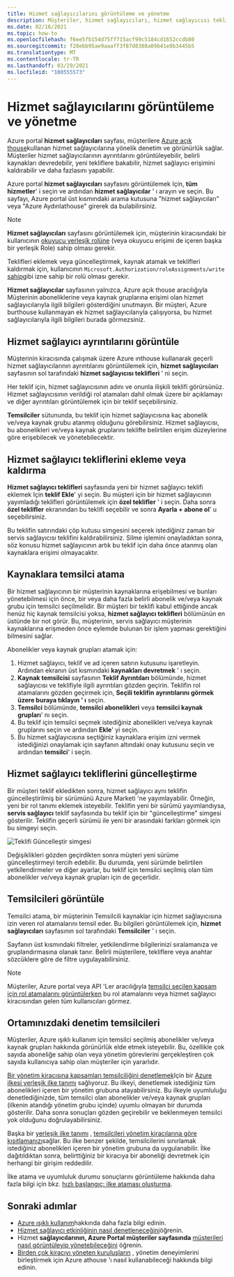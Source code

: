 ```yaml
---
title: Hizmet sağlayıcılarını görüntüleme ve yönetme
description: Müşteriler, hizmet sağlayıcıları, hizmet sağlayıcısı teklifleri ve Temsilcili kaynaklar hakkındaki bilgileri görüntülemek için Azure portal hizmet sağlayıcıları sayfasını kullanabilir.
ms.date: 02/16/2021
ms.topic: how-to
ms.openlocfilehash: f6ee5fb154d75ff715acf99c5184cd1652ccdb80
ms.sourcegitcommit: f28ebb95ae9aaaff3f87d8388a09b41e0b3445b5
ms.translationtype: MT
ms.contentlocale: tr-TR
ms.lasthandoff: 03/29/2021
ms.locfileid: "100555573"
---
```

# <a name="view-and-manage-service-providers"></a>Hizmet sağlayıcılarını görüntüleme ve yönetme

Azure portal **hizmet sağlayıcıları** sayfası, müşterilere [](https://portal.azure.com) [Azure açık thouse](../overview.md)kullanan hizmet sağlayıcılarına yönelik denetim ve görünürlük sağlar. Müşteriler hizmet sağlayıcılarının ayrıntılarını görüntüleyebilir, belirli kaynakları devredebilir, yeni tekliflere bakabilir, hizmet sağlayıcı erişimini kaldırabilir ve daha fazlasını yapabilir.

Azure portal **hizmet sağlayıcıları** sayfasını görüntülemek Için, **tüm hizmetler**' i seçin ve ardından **hizmet sağlayıcılar** ' ı arayın ve seçin. Bu sayfayı, Azure portal üst kısmındaki arama kutusuna "hizmet sağlayıcıları" veya "Azure Aydınlathouse" girerek da bulabilirsiniz.

> [!NOTE]
> **Hizmet sağlayıcıları** sayfasını görüntülemek için, müşterinin kiracısındaki bir kullanıcının [okuyucu yerleşik rolüne](../../role-based-access-control/built-in-roles.md#reader) (veya okuyucu erişimi de içeren başka bir yerleşik Role) sahip olması gerekir.
>
> Teklifleri eklemek veya güncelleştirmek, kaynak atamak ve teklifleri kaldırmak için, kullanıcının `Microsoft.Authorization/roleAssignments/write` [sahip](../../role-based-access-control/built-in-roles.md#owner)gibi izne sahip bir rolü olması gerekir.

**Hizmet sağlayıcılar** sayfasının yalnızca, Azure açık thouse aracılığıyla Müşterinin aboneliklerine veya kaynak gruplarına erişimi olan hizmet sağlayıcılarıyla ilgili bilgileri gösterdiğini unutmayın. Bir müşteri, Azure burthouse kullanmayan ek hizmet sağlayıcılarıyla çalışıyorsa, bu hizmet sağlayıcılarıyla ilgili bilgileri burada görmezsiniz.

## <a name="view-service-provider-details"></a>Hizmet sağlayıcı ayrıntılarını görüntüle

Müşterinin kiracısında çalışmak üzere Azure ınthouse kullanarak geçerli hizmet sağlayıcılarının ayrıntılarını görüntülemek için, **hizmet sağlayıcıları** sayfasının sol tarafındaki **hizmet sağlayıcısı teklifleri** ' ni seçin.

Her teklif için, hizmet sağlayıcısının adını ve onunla ilişkili teklifi görürsünüz. Hizmet sağlayıcısının verildiği rol atamaları dahil olmak üzere bir açıklamayı ve diğer ayrıntıları görüntülemek için bir teklif seçebilirsiniz.

**Temsilciler** sütununda, bu teklif için hizmet sağlayıcısına kaç abonelik ve/veya kaynak grubu atanmış olduğunu görebilirsiniz. Hizmet sağlayıcısı, bu abonelikleri ve/veya kaynak gruplarını teklifte belirtilen erişim düzeylerine göre erişebilecek ve yönetebilecektir.

## <a name="add-or-remove-service-provider-offers"></a>Hizmet sağlayıcı tekliflerini ekleme veya kaldırma

**Hizmet sağlayıcı teklifleri** sayfasında yeni bir hizmet sağlayıcı teklifi eklemek Için **teklif Ekle**' yi seçin. Bu müşteri için bir hizmet sağlayıcının yayımladığı teklifleri görüntülemek için **özel teklifler** ' i seçin. Daha sonra **özel teklifler** ekranından bu teklifi seçebilir ve sonra **Ayarla + abone ol**' u seçebilirsiniz.

Bu teklifin satırındaki çöp kutusu simgesini seçerek istediğiniz zaman bir servis sağlayıcısı teklifini kaldırabilirsiniz. Silme işlemini onayladıktan sonra, söz konusu hizmet sağlayıcının artık bu teklif için daha önce atanmış olan kaynaklara erişimi olmayacaktır.

## <a name="delegate-resources"></a>Kaynaklara temsilci atama

Bir hizmet sağlayıcının bir müşterinin kaynaklarına erişebilmesi ve bunları yönetebilmesi için önce, bir veya daha fazla belirli abonelik ve/veya kaynak grubu için temsilci seçilmelidir. Bir müşteri bir teklifi kabul ettiğinde ancak henüz hiç kaynak temsilcisi yoksa, **hizmet sağlayıcı teklifleri** bölümünün en üstünde bir not görür. Bu, müşterinin, servis sağlayıcı müşterinin kaynaklarına erişmeden önce eylemde bulunan bir işlem yapması gerektiğini bilmesini sağlar.

Abonelikler veya kaynak grupları atamak için:

1. Hizmet sağlayıcı, teklif ve ad içeren satırın kutusunu işaretleyin. Ardından ekranın üst kısmındaki **kaynakları devretmek** ' ı seçin.
1. **Kaynak temsilcisi** sayfasının **Teklif Ayrıntıları** bölümünde, hizmet sağlayıcısı ve teklifiyle ilgili ayrıntıları gözden geçirin. Teklifin rol atamalarını gözden geçirmek için, **Seçili teklifin ayrıntılarını görmek üzere buraya tıklayın ' ı** seçin.
1. **Temsilci** bölümünde, **temsilci abonelikleri** veya **temsilci kaynak grupları**' nı seçin.
1. Bu teklif için temsilci seçmek istediğiniz abonelikleri ve/veya kaynak gruplarını seçin ve ardından **Ekle**' yi seçin.
1. Bu hizmet sağlayıcısına seçtiğiniz kaynaklara erişim izni vermek istediğinizi onaylamak için sayfanın altındaki onay kutusunu seçin ve ardından **temsilci**' i seçin.

## <a name="update-service-provider-offers"></a>Hizmet sağlayıcı tekliflerini güncelleştirme

Bir müşteri teklif ekledikten sonra, hizmet sağlayıcı aynı teklifin güncelleştirilmiş bir sürümünü Azure Marketi 'ne yayımlayabilir. Örneğin, yeni bir rol tanımı eklemek isteyebilir. Teklifin yeni bir sürümü yayımlandıysa, **servis sağlayıcı** teklif sayfasında bu teklif için bir "güncelleştirme" simgesi gösterilir. Teklifin geçerli sürümü ile yeni bir arasındaki farkları görmek için bu simgeyi seçin.

 ![Teklifi Güncelleştir simgesi](../media/update-offer.jpg)

Değişiklikleri gözden geçirdikten sonra müşteri yeni sürüme güncelleştirmeyi tercih edebilir. Bu durumda, yeni sürümde belirtilen yetkilendirmeler ve diğer ayarlar, bu teklif için temsilci seçilmiş olan tüm abonelikler ve/veya kaynak grupları için de geçerlidir.

## <a name="view-delegations"></a>Temsilcileri görüntüle

Temsilci atama, bir müşterinin Temsilcili kaynaklar için hizmet sağlayıcısına izin veren rol atamalarını temsil eder. Bu bilgileri görüntülemek için, **hizmet sağlayıcıları** sayfasının sol tarafındaki **Temsilciler** ' ı seçin.

Sayfanın üst kısmındaki filtreler, yetkilendirme bilgilerinizi sıralamanıza ve gruplandırmasına olanak tanır. Belirli müşterilere, tekliflere veya anahtar sözcüklere göre de filtre uygulayabilirsiniz.

> [!NOTE]
> Müşteriler, Azure portal veya API 'Ler aracılığıyla [temsilci seçilen kapsam için rol atamalarını görüntülerken](../../role-based-access-control/role-assignments-list-portal.md#list-role-assignments-at-a-scope) bu rol atamalarını veya hizmet sağlayıcı kiracısından gelen tüm kullanıcıları görmez.

## <a name="audit-delegations-in-your-environment"></a>Ortamınızdaki denetim temsilcileri

Müşteriler, Azure ışıklı kullanım için temsilci seçilmiş abonelikler ve/veya kaynak grupları hakkında görünürlük elde etmek isteyebilir. Bu, özellikle çok sayıda aboneliğe sahip olan veya yönetim görevlerini gerçekleştiren çok sayıda kullanıcıya sahip olan müşteriler için yararlıdır.

[Bir yönetim kiracısına kapsamları temsilciliğini denetlemek](https://github.com/Azure/azure-policy/blob/master/built-in-policies/policyDefinitions/Lighthouse/Lighthouse_Delegations_Audit.json)Için bir [Azure ilkesi yerleşik ilke tanımı](../../governance/policy/samples/built-in-policies.md#lighthouse) sağlıyoruz. Bu ilkeyi, denetlemek istediğiniz tüm abonelikleri içeren bir yönetim grubuna atayabilirsiniz. Bu ilkeyle uyumluluğu denetlediğinizde, tüm temsilci olan abonelikler ve/veya kaynak grupları (ilkenin atandığı yönetim grubu içinde) uyumlu olmayan bir durumda gösterilir. Daha sonra sonuçları gözden geçirebilir ve beklenmeyen temsilci yok olduğunu doğrulayabilirsiniz.

Başka bir [yerleşik ilke tanımı](../../governance/policy/samples/built-in-policies.md#lighthouse) , [temsilcileri yönetim kiracılarına göre kısıtlamanızı](https://github.com/Azure/azure-policy/blob/master/built-in-policies/policyDefinitions/Lighthouse/AllowCertainManagingTenantIds_Deny.json)sağlar. Bu ilke benzer şekilde, temsilcilerini sınırlamak istediğiniz abonelikleri içeren bir yönetim grubuna da uygulanabilir. İlke dağıtıldıktan sonra, belirttiğiniz bir kiracıya bir aboneliği devretmek için herhangi bir girişim reddedilir.

İlke atama ve uyumluluk durumu sonuçlarını görüntüleme hakkında daha fazla bilgi için bkz. [hızlı başlangıç: ilke ataması oluşturma](../../governance/policy/assign-policy-portal.md).

## <a name="next-steps"></a>Sonraki adımlar

- [Azure ışıklı kullanım](../overview.md)hakkında daha fazla bilgi edinin.
- [Hizmet sağlayıcı etkinliğinin nasıl denetleneceğini](view-service-provider-activity.md)öğrenin.
- Hizmet **sağlayıcılarının, Azure Portal müşteriler sayfasında** [müşterileri nasıl görüntüleyip yönetebileceğini](view-manage-customers.md) öğrenin.
- [Birden çok kiracıyı yöneten kuruluşların](../concepts/enterprise.md) , yönetim deneyimlerini birleştirmek için Azure athouse 'ı nasıl kullanabileceği hakkında bilgi edinin.

